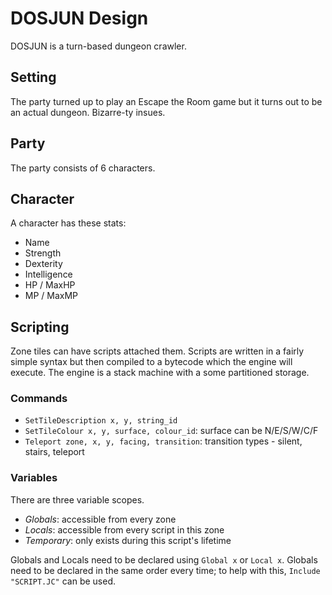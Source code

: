 # DOSJUN Design
DOSJUN is a turn-based dungeon crawler.

## Setting
The party turned up to play an Escape the Room game but it turns out to be an actual dungeon. Bizarre-ty insues.

## Party
The party consists of 6 characters.

## Character
A character has these stats:
- Name
- Strength
- Dexterity
- Intelligence
- HP / MaxHP
- MP / MaxMP

## Scripting
Zone tiles can have scripts attached them. Scripts are written in a fairly simple syntax but then compiled to a bytecode which the engine will execute. The engine is a stack machine with a some partitioned storage.

### Commands
- `SetTileDescription x, y, string_id`
- `SetTileColour x, y, surface, colour_id`: surface can be N/E/S/W/C/F
- `Teleport zone, x, y, facing, transition`: transition types - silent, stairs, teleport

### Variables
There are three variable scopes.
- _Globals_: accessible from every zone
- _Locals_: accessible from every script in this zone
- _Temporary_: only exists during this script's lifetime

Globals and Locals need to be declared using `Global x` or `Local x`. Globals need to be declared in the same order every time; to help with this, `Include "SCRIPT.JC"` can be used.
